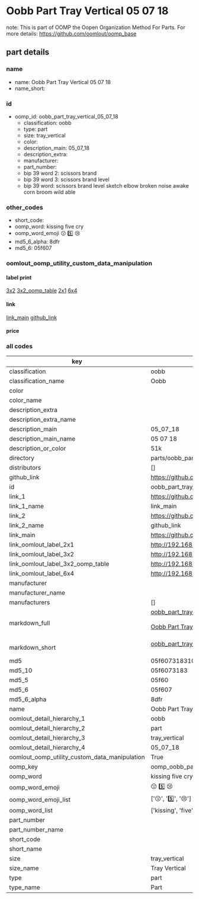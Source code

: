 # Oobb Part Tray Vertical 05 07 18  

note: This is part of OOMP the Oopen Organization Method For Parts. For more details: https://github.com/oomlout/oomp_base

##  part details





### name
* name: Oobb Part Tray Vertical 05 07 18
* name_short: 
### id
* oomp_id: oobb_part_tray_vertical_05_07_18
  * classification: oobb
  * type: part
  * size: tray_vertical
  * color: 
  * description_main: 05_07_18
  * description_extra: 
  * manufacturer: 
  * part_number: 
  * bip 39 word 2: scissors brand
  * bip 39 word 3: scissors brand level
  * bip 39 word: scissors brand level sketch elbow broken noise awake corn broom wild able

### other_codes
* short_code: 
* oomp_word: kissing five cry
* oomp_word_emoji :kissing: :five: :cry:
* md5_6_alpha: 8dfr
* md5_6: 05f607






### oomlout_oomp_utility_custom_data_manipulation
#### label print
[3x2](http://192.168.1.245:1112/?label=oomp%208dfr)
[3x2_oomp_table](http://192.168.1.107:1112/?label=oomp%208dfr)
[2x1](http://192.168.1.242:1112/?label=oomp%208dfr)
[6x4](http://192.168.1.55:1112/?label=oomp%208dfr)    

#### link

[link_main](https://github.com/oomlout/oomlout_oomp_current_version_messy/tree/main/parts/oobb_part_tray_vertical_05_07_18) [github_link](https://github.com/oomlout/oomlout_oomp_part_src/tree/main/parts/oobb_part_tray_vertical_05_07_18)                             

#### price







### all codes 
| key | value |  
| --- | --- |  
| classification | oobb |  
| classification_name | Oobb |  
| color |  |  
| color_name |  |  
| description_extra |  |  
| description_extra_name |  |  
| description_main | 05_07_18 |  
| description_main_name | 05 07 18 |  
| description_or_color | 51k |  
| directory | parts/oobb_part_tray_vertical_05_07_18 |  
| distributors | [] |  
| github_link | https://github.com/oomlout/oomlout_oomp_part_src/tree/main/parts/oobb_part_tray_vertical_05_07_18 |  
| id | oobb_part_tray_vertical_05_07_18 |  
| link_1 | https://github.com/oomlout/oomlout_oomp_current_version_messy/tree/main/parts/oobb_part_tray_vertical_05_07_18 |  
| link_1_name | link_main |  
| link_2 | https://github.com/oomlout/oomlout_oomp_part_src/tree/main/parts/oobb_part_tray_vertical_05_07_18 |  
| link_2_name | github_link |  
| link_main | https://github.com/oomlout/oomlout_oomp_current_version_messy/tree/main/parts/oobb_part_tray_vertical_05_07_18 |  
| link_oomlout_label_2x1 | http://192.168.1.242:1112/?label=oomp%208dfr |  
| link_oomlout_label_3x2 | http://192.168.1.245:1112/?label=oomp%208dfr |  
| link_oomlout_label_3x2_oomp_table | http://192.168.1.107:1112/?label=oomp%208dfr |  
| link_oomlout_label_6x4 | http://192.168.1.55:1112/?label=oomp%208dfr |  
| manufacturer |  |  
| manufacturer_name |  |  
| manufacturers | [] |  
| markdown_full | [oobb_part_tray_vertical_05_07_18](https://github.com/oomlout/oomlout_oomp_current_version_messy/tree/main/parts/oobb_part_tray_vertical_05_07_18)<br>[](https://github.com/oomlout/oomlout_oomp_current_version_messy/tree/main/parts/oobb_part_tray_vertical_05_07_18)<br>[Oobb Part Tray Vertical 05 07 18](https://github.com/oomlout/oomlout_oomp_current_version_messy/tree/main/parts/oobb_part_tray_vertical_05_07_18)<br><br> |  
| markdown_short | [oobb_part_tray_vertical_05_07_18](https://github.com/oomlout/oomlout_oomp_current_version_messy/tree/main/parts/oobb_part_tray_vertical_05_07_18)<br><br> |  
| md5 | 05f60731831032b872239ca30146c608 |  
| md5_10 | 05f6073183 |  
| md5_5 | 05f60 |  
| md5_6 | 05f607 |  
| md5_6_alpha | 8dfr |  
| name | Oobb Part Tray Vertical 05 07 18 |  
| oomlout_detail_hierarchy_1 | oobb |  
| oomlout_detail_hierarchy_2 | part |  
| oomlout_detail_hierarchy_3 | tray_vertical |  
| oomlout_detail_hierarchy_4 | 05_07_18 |  
| oomlout_oomp_utility_custom_data_manipulation | True |  
| oomp_key | oomp_oobb_part_tray_vertical_05_07_18 |  
| oomp_word | kissing five cry |  
| oomp_word_emoji | :kissing: :five: :cry: |  
| oomp_word_emoji_list | [':kissing:', ':five:', ':cry:'] |  
| oomp_word_list | ['kissing', 'five', 'cry'] |  
| part_number |  |  
| part_number_name |  |  
| short_code |  |  
| short_name |  |  
| size | tray_vertical |  
| size_name | Tray Vertical |  
| type | part |  
| type_name | Part |  
